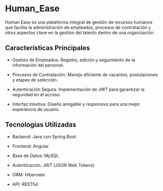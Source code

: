 ﻿# Human_Ease

 Human Ease es una plataforma integral de gestión de recursos humanos que facilita la administración de empleados, procesos de contratación y otros aspectos clave en la gestión del talento dentro de una organización.

## Características Principales

* Gestión de Empleados: Registro, edición y seguimiento de la información del personal.

* Procesos de Contratación: Manejo eficiente de vacantes, postulaciones y etapas de selección.

* Autenticación Segura: Implementación de JWT para garantizar la seguridad en el acceso.

* Interfaz Intuitiva: Diseño amigable y responsivo para una mejor experiencia de usuario.

## Tecnologías Utilizadas

* Backend: Java con Spring Boot

* Frontend: Angular

* Base de Datos: MySQL

* Autenticación: JWT (JSON Web Tokens)

* ORM: Hibernate

* API: RESTful
